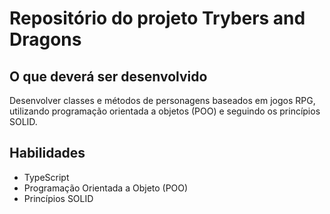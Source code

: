 # Repositório do projeto Trybers and Dragons

## O que deverá ser desenvolvido

Desenvolver classes e métodos de personagens baseados em jogos RPG, utilizando programação orientada a objetos (POO) e seguindo os princípios SOLID.

## Habilidades

* TypeScript
* Programação Orientada a Objeto (POO)
* Princípios SOLID  
